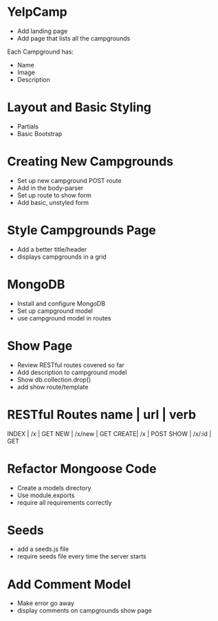 # YelpCamp
* Add landing page
* Add page that lists all the campgrounds

Each Campground has:
* Name
* Image
* Description

# Layout and Basic Styling
* Partials
* Basic Bootstrap

# Creating New Campgrounds
* Set up new campground POST route
* Add in the body-parser
* Set up route to show form
* Add basic, unstyled form

# Style Campgrounds Page
* Add a better title/header
* displays campgrounds in a grid

# MongoDB
* Install and configure MongoDB
* Set up campground model
* use campground model in routes

# Show Page
* Review RESTful routes covered so far
* Add description to campground model
* Show db.collection.drop()
* add show route/template

RESTful Routes
name  | url    | verb
========================
INDEX | /x     | GET
NEW   | /x/new | GET
CREATE| /x     | POST
SHOW  | /x/:id | GET


# Refactor Mongoose Code
* Create a models directory
* Use module.exports
* require all requirements correctly

# Seeds
* add a seeds.js file
* require seeds file every time the server starts

# Add Comment Model
* Make error go away
* display comments on campgrounds show page
